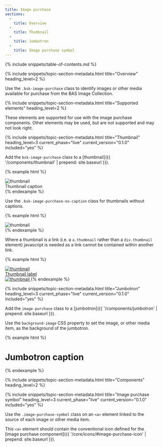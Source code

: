 ```yaml
---
title: Image purchase
sections:
  -
    title: Overview
  -
    title: Thumbnail
  -
    title: Jumbotron
  -
    title: Image purchase symbol
---
```


{% include snippets/table-of-contents.md %}

{% include snippets/topic-section-metadata.html
  title="Overview"
  heading_level=2
%}

Use the `.bsk-image-purchase` class to identify images or other media available for purchase from the BAS Image
Collection.

{% include snippets/topic-section-metadata.html
  title="Supported elements"
  heading_level=2
%}

These elements are supported for use with the image purchase components. Other elements may be used, but are not
supported and may not look right.

{% include snippets/topic-section-metadata.html
  title="Thumbnail"
  heading_level=3
  current_phase="live"
  current_version="0.1.0"
  included="yes"
%}

Add the `bsk-image-purchase` class to a [thumbnail]({{ '/components/thumbnail' | prepend: site.baseurl }}).

{% example html %}
<!-- Thumbnail using a div element with a caption -->
<div class="thumbnail thumbnail-bsk thumbnail-bsk-default bsk-image-purchase">
  <img src="https://placeholdit.imgix.net/~text?txtsize=38&txt=Media%20Item&w=800&h=500" alt="thumbnail">
  <div class="caption">
    Thumbnail caption <a href="#" class="image-purchase-symbol"><i class="fa fa-fw fa-camera"></i></a>
  </div>
</div>
{% endexample %}

Use the `.bsk-image-purchase-no-caption` class for thumbnails without captions.

{% example html %}
<!-- Thumbnail using a div element -->
<div class="thumbnail thumbnail-bsk thumbnail-bsk-default bsk-image-purchase bsk-image-purchase-no-caption">
  <a href="#" class="image-purchase-symbol"><i class="fa fa-fw fa-camera"></i></a>
  <img src="https://placeholdit.imgix.net/~text?txtsize=38&txt=Media%20Item&w=800&h=500" alt="thumbnail">
</div>
{% endexample %}

Where a thumbnail is a link (i.e. a `a.thumbnail` rather than a `div.thumbnail` element) javascript is needed as a link
cannot be contained within another link.

{% example html %}
<!-- Thumbnail using a link element with a caption -->
<a href="#thumbnail" class="thumbnail thumbnail-bsk thumbnail-bsk-inverse bsk-image-purchase">
  <img src="https://placeholdit.imgix.net/~text?txtsize=38&txt=Media%20Item&w=800&h=500" alt="thumbnail">
  <div class="caption">
    Thumbnail label <div onclick="location.href='#image-purchase';" class="image-purchase-symbol"><i class="fa fa-fw fa-camera"></i></div>
  </div>
</a>

<!-- Thumbnail using a link element -->
<a href="#thumbnail" class="thumbnail thumbnail-bsk thumbnail-bsk-default bsk-image-purchase bsk-image-purchase-no-caption">
  <div onclick="location.href='#image-purchase';" class="image-purchase-symbol"><i class="fa fa-fw fa-camera"></i></div>
  <img src="https://placeholdit.imgix.net/~text?txtsize=38&txt=Media%20Item&w=800&h=500" alt="thumbnail">
</a>
{% endexample %}

{% include snippets/topic-section-metadata.html
  title="Jumbotron"
  heading_level=3
  current_phase="live"
  current_version="0.1.0"
  included="yes"
%}

Add the `image-purchase` class to a [jumbotron]({{ '/components/jumbotron' | prepend: site.baseurl }}).

Use the `background-image` CSS property to set the image, or other media item, as the background of the jumbotron.

{% example html %}
<div class="jumbotron jumbotron-bsk bsk-image-purchase jumbotron-image-purchase-example">
  <a class="image-purchase-symbol" href="#"><i class="fa fa-fw fa-camera fa-2x"></i></a>
  <h1><span class="text-overlay">Jumbotron caption</span></h1>
</div>
{% endexample %}

{% include snippets/topic-section-metadata.html
  title="Components"
  heading_level=2
%}

{% include snippets/topic-section-metadata.html
  title="Image purchase symbol"
  heading_level=3
  current_phase="live"
  current_version="0.1.0"
  included="yes"
%}

Use the `.image-purchase-symbol` class on an <code>&lt;a&gt;</code> element linked to the source of each image or other
media item.

This <code>&lt;a&gt;</code> element should contain the conventional icon defined for the
[image purchase component]({{ '/core/icons/#image-purchase-icon' | prepend: site.baseurl }}).
